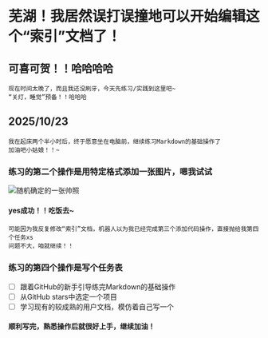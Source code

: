 # 芜湖！我居然误打误撞地可以开始编辑这个“索引”文档了！
## 可喜可贺！！哈哈哈哈
```
现在时间太晚了，而且我还没刷牙，今天先练习/实践到这里吧~
“关灯，睡觉”预备！！哈哈哈
```

## 2025/10/23
```
我在起床两个半小时后，终于愿意坐在电脑前，继续练习Markdown的基础操作了
加油吧小姑娘！！~
```
### 练习的第二个操作是用特定格式添加一张图片，嗯我试试
![随机确定的一张帅照](https://github.com/Forself111/skills-communicate-using-markdown/blob/main/images/QQ%E5%9B%BE%E7%89%8720220717140000.jpg?raw=true)
#### yes成功！！吃饭去~
```
可能因为我反复修改“索引”文档，机器人以为我已经完成第三个添加代码操作，直接抛给我第四个任务xs
问题不大，咱就继续！！
```
### 练习的第四个操作是写个任务表
- [ ] 跟着GitHub的新手引导练完Markdown的基础操作
- [ ] 从GitHub stars中选定一个项目
- [ ] 学习现有的较成熟的用户文档，模仿着自己写一个
#### 顺利写完，熟悉操作后就很好上手，继续加油！

